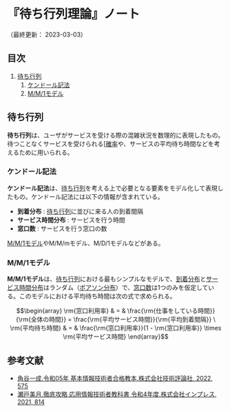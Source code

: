 # 『待ち行列理論』ノート

（最終更新： 2023-03-03）


## 目次

1. [待ち行列](#待ち行列)
	1. [ケンドール記法](#ケンドール記法)
	1. [M/M/1モデル](#mm1モデル)


## 待ち行列

**待ち行列**は、ユーザがサービスを受ける際の混雑状況を数理的に表現したもの。待つことなくサービスを受けられる[[確率](./probability_and_statistics.md#確率)や、サービスの平均待ち時間などを考えるために用いられる。

### ケンドール記法

**ケンドール記法**は、[待ち行列](#待ち行列)を考える上で必要となる要素をモデル化して表現したもの。ケンドール記法には以下の情報が含まれている。

- **到着分布** : [待ち行列](#待ち行列)に並びに来る人の到着間隔
- **サービス時間分布** : サービスを行う時間
- **窓口数** : サービスを行う窓口の数

[M/M/1モデル](#mm1モデル)やM/M/mモデル、M/D/1モデルなどがある。

### M/M/1モデル

**M/M/1モデル**は、[待ち行列](#待ち行列)における最もシンプルなモデルで、[到着分布](#ケンドール記法)と[サービス時間分布](#ケンドール記法)はランダム（[ポアソン分布](./probability_and_statistics.md#ポアソン分布)）で、[窓口数](#ケンドール記法)は1つのみを仮定している。このモデルにおける平均待ち時間は次の式で求められる。

```math
\begin{array}
\rm{窓口利用率}   & = & \frac{\rm{仕事をしている時間}}{\rm{全体の時間}} = \frac{\rm{平均サービス時間}}{\rm{平均到着間隔}} \
\rm{平均待ち時間} & = & \frac{\rm{窓口利用率}}{1 - \rm{窓口利用率}} \times \rm{平均サービス時間}
\end{array}
```


## 参考文献

- [角谷一成.令和05年 基本情報技術者合格教本.株式会社技術評論社, 2022, 575](https://gihyo.jp/book/2022/978-4-297-13164-7)
- [瀬戸美月.徹底攻略 応用情報技術者教科書 令和4年度.株式会社インプレス, 2021, 814](https://book.impress.co.jp/books/1121101057)

